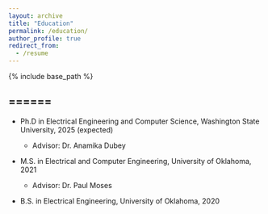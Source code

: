 ```yaml
---
layout: archive
title: "Education"
permalink: /education/
author_profile: true
redirect_from:
  - /resume
---
```


{% include base_path %}


======
------

* Ph.D in Electrical Engineering and Computer Science, Washington State University, 2025 (expected)
	* Advisor: Dr. Anamika Dubey

* M.S. in Electrical and Computer Engineering, University of Oklahoma, 2021
	* Advisor: Dr. Paul Moses

* B.S. in Electrical Engineering, University of Oklahoma, 2020
